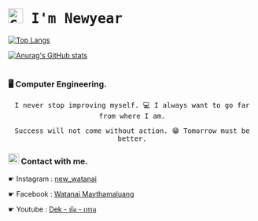 <h1 align='left'><samp><strong> <img src="https://emojipedia-us.s3.amazonaws.com:443/source/skype/289/clapping-hands_1f44f.png" srcset="https://emojipedia-us.s3.amazonaws.com:443/source/skype/289/clapping-hands_1f44f.png 2x" alt="Clapping Hands on Skype Emoticons 1.2" width="30" height="30"> I'm Newyear  </strong></samp></h1>


[![Top Langs](https://github-readme-stats.vercel.app/api/top-langs/?username=Watanai1245&layout=compact&theme=github_dark&card_width=446)](https://github.com/Watanai1245/github-readme-stats)

[![Anurag's GitHub stats](https://github-readme-stats.vercel.app/api?username=Watanai1245&show_icons=true&theme=github_dark&hide_border=true&count_private=true&include_all_commits=true&line_height=30)](https://github.com/Watanai1245/github-readme-stats)
<h1>
<h3 align="left"> 🖥️ Computer Engineering.  </h3>
<p align='center'> <samp> I never stop improving myself. 💻 I always want to go far from where I am.</samp></p>
<p align='center'> <samp> Success will not come without action. 😁 Tomorrow must be better.</samp></p>
<h3 align="left"> <img src="https://emojipedia-us.s3.amazonaws.com:443/source/skype/289/red-envelope_1f9e7.png" srcset="https://emojipedia-us.s3.amazonaws.com:443/source/skype/289/red-envelope_1f9e7.png 2x" alt="Red Envelope on Skype Emoticons 1.2" width="22" height="22"> Contact with me.</h3>
<p>
☛ Instagram : <a href="https://www.instagram.com/new_watanai/">new_watanai</a><p>
☛ Facebook : <a href="https://www.facebook.com/profile.php?id=100006608101711">Watanai Maythamaluang</a><p>
☛ Youtube : <a href="https://www.youtube.com/channel/UCXsWm94aqATmcxojxmbK3rw">Dek - หัด - เทรด</a></p>
